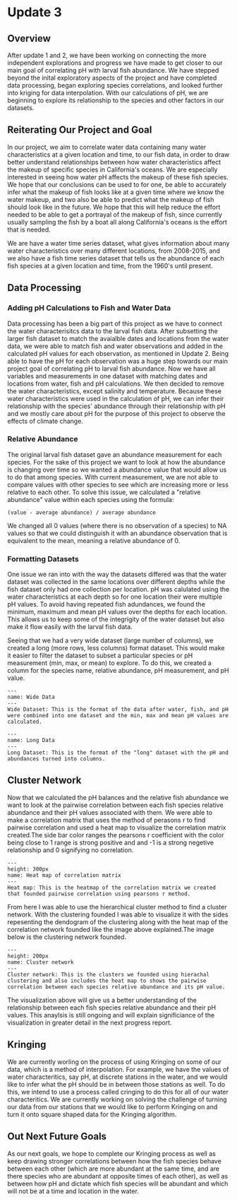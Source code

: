 # Update 3

## Overview

After update 1 and 2, we have been working on connecting the more independent explorations and progress we have made to get closer to our main goal of correlating pH with larval fish abundance. We have stepped beyond the inital exploratory aspects of the project and have completed data processing, began exploring species correlations, and looked further into kriging for data interpolation. With our calculations of pH, we are beginning to explore its relationship to the species and other factors in our datasets. 

## Reiterating Our Project and Goal

In our project, we aim to correlate water data containing many water characteristics at a given location and time, to our fish data, in order to draw better understand relationships between how water characteristics affect the makeup of specific species in California's oceans. We are especially interested in seeing how water pH affects the makeup of these fish species. We hope that our conclusions can be used to for one, be able to accurately infer what the makeup of fish looks like at a given time where we know the water makeup, and two also be able to predict what the makeup of fish should look like in the future. We hope that this will help reduce the effort needed to be able to get a portrayal of the makeup of fish, since currently usually sampling the fish by a boat all along California's oceans is the effort that is needed.

We are have a water time series dataset, what gives information about many water characteristics over many different locations, from 2008-2015, and we also have a fish time series dataset that tells us the abundance of each fish species at a given location and time, from the 1960's until present.

## Data Processing 

### Adding pH Calculations to Fish and Water Data

Data processing has been a big part of this project as we have to connect the water characterisitcs data to the larval fish data. After subsetting the larger fish dataset to match the avaialble dates and locations from the water data, we were able to match fish and water observations and added in the calculated pH values for each observation, as mentioned in Update 2. Being able to have the pH for each observation was a huge step towards our main project goal of correlating pH to larval fish abundance. Now we have all variables and measurements in one dataset with matching dates and locations from water, fish and pH calculations. We then decided to remove the water characteristics, except salinity and temperature. Because these water characteristics were used in the calculation of pH, we can infer their relationship with the species' abundance through their relationship with pH and we mostly care about pH for the purpose of this project to observe the effects of climate change. 

### Relative Abundance

The original larval fish dataset gave an abundance measurement for each species. For the sake of this project we want to look at how the abundance is changing over time so we wanted a abundance value that would allow us to do that among species. With current measurement, we are not able to compare values with other species to see which are increasing more or less relative to each other. To solve this issue, we calculated a "relative abundance" value within each species using the formula:

```
(value - average abundance) / average abundance
```

We changed all 0 values (where there is no observation of a species) to NA values so that we could distinguish it with an abundance observation that is equivalent to the mean, meaning a relative abundance of 0.

### Formatting Datasets

One issue we ran into with the way the datasets differed was that the water dataset was collected in the same locations over different depths while the fish dataset only had one collection per location. pH was calulated using the water characteristics at each depth so for one location their were multiple pH values. To avoid having repeated fish adundances, we found the minimum, maximum and mean pH values over the depths for each location. This allows us to keep some of the integrigity of the water dataset but also make it flow easily with the larval fish data. 

Seeing that we had a very wide dataset (large number of columns), we created a long (more rows, less columns) format dataset. This would make it easier to filter the dataset to subset a particular species or pH measurement (min, max, or mean) to explore. To do this, we created a column for the species name, relative abundance, pH measurement, and pH value.

```{figure} images/wide_data.png
---
name: Wide Data
---
Wide Dataset: This is the format of the data after water, fish, and pH were combined into one dataset and the min, max and mean pH values are calculated.
```

```{figure} images/long_data.png
---
name: Long Data
---
Long Dataset: This is the format of the "long" dataset with the pH and abundances turned into columns. 
```


## Cluster Network

Now that we calculated the pH balances and the relative fish abundance we want to look at the pairwise correlation between each fish species relative abundance and their pH values associated with them. We were able to make a correlation matrix that uses the method of perasons r to find pairwise correlation and used a heat map to visualize the correlation matrix created.The side bar color ranges the pearsons r coefficient with the color being close to 1 range is strong positive and and -1 is a strong negetive relationship and 0 signifying no correlation. 

```{figure} images/first_clusternetwrok.png
---
height: 300px
name: Heat map of correlation matrix 
---
Heat map: This is the heatmap of the correlation matrix we created that founded pairwise correlation using pearsons r method. 
```
From here I was able to use the hierarchical cluster method to find a cluster network. With the clustering founded I was able to visualize it with the sides repesenting the dendogram of the clustering along with the heat map of the correlation network founded like the image above explained.The image below is the clustering network founded.
```{figure} images/first_realcluster.png
---
height: 200px
name: Cluster network  
---
Cluster network: This is the clusters we founded using hierachal clustering and also includes the heat map to shows the pairwise correlation between each species relative abundance and its pH value. 
```
The visualization above will give us a better understanding of the relationship between each fish species relative abundance and their pH values. This anaylsis is still ongoing and will explain significiance of the visualization in greater detail in the next progress report.

## Kringing 

We are currently worling on the process of using Kringing on some of our data, which is a method of interpolation. For example, we have the values of water characteritics, say pH, at discrete stations in the water, and we would like to infer what the pH should be in between those stations as well. To do this, we intend to use a process called cringing to do this for all of our water characteritics. We are currently working on solving the challenge of turning our data from our stations that we would like to perform Kringing on and turn it onto square shaped data for the Kringing algorithm. 






## Out Next Future Goals

As our next goals, we hope to complete our Kringing process as well as keep drawing stronger correlations between how the fish species behave between each other (which are more abundant at the same time, and are there species who are abundant at opposite times of each other), as well as between how pH and dictate which fish species will be abundant and which will not be at a time and location in the water.




